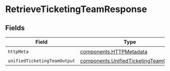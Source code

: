 # RetrieveTicketingTeamResponse


## Fields

| Field                                                                                          | Type                                                                                           | Required                                                                                       | Description                                                                                    |
| ---------------------------------------------------------------------------------------------- | ---------------------------------------------------------------------------------------------- | ---------------------------------------------------------------------------------------------- | ---------------------------------------------------------------------------------------------- |
| `httpMeta`                                                                                     | [components.HTTPMetadata](../../models/components/httpmetadata.md)                             | :heavy_check_mark:                                                                             | N/A                                                                                            |
| `unifiedTicketingTeamOutput`                                                                   | [components.UnifiedTicketingTeamOutput](../../models/components/unifiedticketingteamoutput.md) | :heavy_minus_sign:                                                                             | N/A                                                                                            |